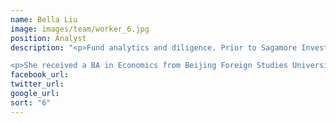```yaml
---
name: Bella Liu
image: images/team/worker_6.jpg
position: Analyst
description: "<p>Fund analytics and diligence. Prior to Sagamore Investments, she was an analyst at Copal Partners where she was involved in company analysis and valuation. </p> 

<p>She received a BA in Economics from Beijing Foreign Studies University and an MSc in Investment Management from Cass Business School, London City University.</p>"
facebook_url:
twitter_url:
google_url:
sort: "6"
---
```

